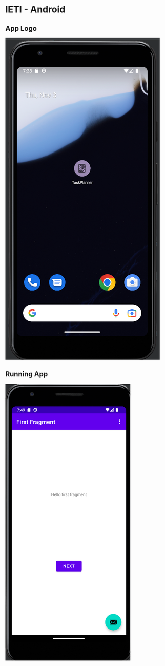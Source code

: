 # IETI - Android

## App Logo

![](img/01-app-icon.png)

## Running App

![](img/02-running-app.png)
